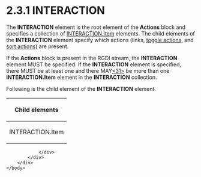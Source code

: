<html dir="LTR" xmlns:mshelp="http://msdn.microsoft.com/mshelp" xmlns:ddue="http://ddue.schemas.microsoft.com/authoring/2003/5" xmlns:xlink="http://www.w3.org/1999/xlink" xmlns:tool="http://www.microsoft.com/tooltip">
    <head>
        <meta http-equiv="Content-Type" content="text/html; CHARSET=utf-8"></meta>
        <meta name="save" content="history"></meta>
        <title>2.3.1 INTERACTION</title>
        <xml>
            <mshelp:toctitle title="2.3.1 INTERACTION"></mshelp:toctitle>
            <mshelp:rltitle title="[MS-RGDI]: INTERACTION"></mshelp:rltitle>
            <mshelp:keyword index="A" term="7c2fb78c-9a51-4c6b-b194-e78663ca61b7"></mshelp:keyword>
            <mshelp:attr name="DCSext.ContentType" value="open specification"></mshelp:attr>
            <mshelp:attr name="AssetID" value="7c2fb78c-9a51-4c6b-b194-e78663ca61b7"></mshelp:attr>
            <mshelp:attr name="TopicType" value="kbRef"></mshelp:attr>
            <mshelp:attr name="DCSext.Title" value="[MS-RGDI]: INTERACTION" />
        </xml>
    </head>
    <body>
        <div id="header">
            <h1 class="heading">2.3.1 INTERACTION</h1>
        </div>
        <div id="mainSection">
            <div id="mainBody">
                <div id="allHistory" class="saveHistory"></div>
                <div id="sectionSection0" class="section" name="collapseableSection">
                    

<p>The <b>INTERACTION</b> element is the root element of the <b>Actions</b>
block and specifies a collection of <a href="9df6bcb8-6f2f-404d-a931-09012623447d.md">INTERACTION.Item</a> elements.
The child elements of the <b>INTERACTION</b> element specify which actions
(links, <a href="557e6223-9107-4be3-9f7c-b83beb5d16fc.md#gt_03b3e6e0-2f9b-45fa-bc4a-cef25c2aed55">toggle actions</a>,
and <a href="557e6223-9107-4be3-9f7c-b83beb5d16fc.md#gt_a400d961-e921-4db6-b837-b56cd46b351b">sort actions</a>) are
present.</p>

<p>If the <b>Actions</b> block is present in the RGDI stream,
the <b>INTERACTION</b> element MUST be specified. If the <b>INTERACTION</b>
element is specified, there MUST be at least one and there MAY<a id="Appendix_A_Target_31"></a><a href="5f16d945-e8a0-4cc3-9547-1c8f3e568219.md#Appendix_A_31" aria-label="Product behavior note 31">&lt;31&gt;</a> be more than one <b>INTERACTION.Item</b>
element in the <b>INTERACTION</b> collection.</p>

<p>Following is the child element of the <b>INTERACTION</b>
element.</p>

<table>
 <thead>
  <tr>
   <th>
   <p>Child elements</p>
   </th>
  </tr>
 </thead>
 <tr>
  <td>
  <p>INTERACTION.Item</p>
  </td>
 </tr>
</table>

<p> </p>


                </div>
            </div>
        </div>
    </body>
</html>